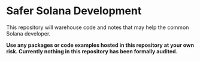 # Safer Solana Development

This repository will warehouse code and notes that may help the common Solana developer.

**Use any packages or code examples hosted in this repository at your own risk. Currently nothing in this repository has been formally audited.**
